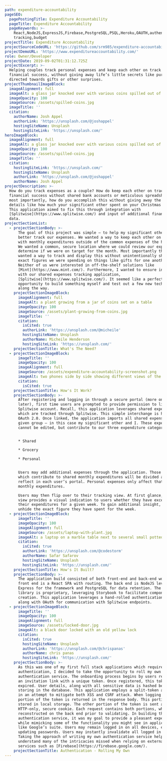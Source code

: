 ```yaml
---
path: expenditure-accountability
pageSEO:
  pagePostingTitle: Expenditure Accountability
  pageTitle: Expenditure Accountability
  pageKeywords: >-
    React,NodeJS,ExpressJS,Firebase,PostgreSQL,PSQL,Heroku,OAUTH,authentication,expenses,expense
    tracking,budget
projectTitle: Expenditure Accountability
projectSourceCodeURL: 'https://github.com/srm985/expenditure-accountability-ui'
projectDemoURL: 'https://www.expenditureaccountability.com/'
role: Owner/Developer
projectDate: 2019-09-02T01:31:12.725Z
projectExcerpt: >-
  Helping couples track personal expenses and keep each other on track to
  financial success, without giving away life’s little secrets like purchases
  directed towards gifts or other surprises.
projectThumbnailImageBlock:
  imageAlignment: full
  imageAlt: a glass jar knocked over with various coins spilled out of it
  imageOpacity: 100
  imageSource: /assets/spilled-coins.jpg
  imageTitle: ''
  citation:
    authorName: Josh Appel
    authorLink: 'https://unsplash.com/@joshappel'
    hostingSiteName: Unsplash
    hostingSiteLink: 'https://unsplash.com/'
heroImageBlock:
  imageAlignment: full
  imageAlt: a glass jar knocked over with various coins spilled out of it
  imageOpacity: 100
  imageSource: /assets/spilled-coins.jpg
  imageTitle: ''
  citation:
    hostingSiteLink: 'https://unsplash.com/'
    hostingSiteName: Unsplash
    authorLink: 'https://unsplash.com/@joshappel'
    authorName: Josh Appel
projectDescription: >-
  How do you track expenses as a couple? How do keep each other on track to
  financial success without shared bank accounts or meticulous spreadsheets? And
  most importantly, how do you accomplish this without giving away the small
  details like how much your significant other spent on your Christmas gift?
  This application aimed to fix this through integration with
  [Splitwise](https://www.splitwise.com/) and input of additional financial
  data.
projectSectionList:
  - projectSectionBody: >-
      The goal of this project was simple – to help my significant other and I
      better track our expenses. We wanted a way to keep each other on track
      with monthly expenditures outside of the common expenses of the household.
      We wanted a common, secure location where we could review our expenses and
      determine if we were on target for the month. Most importantly though, we
      wanted a way to track and display this without unintentionally sharing
      exact figures we were spending on things like gifts for one another.
      Neither of us were interested in off-the-shelf solutions like
      [Mint](https://www.mint.com/). Furthermore, I wanted to ensure integration
      with our shared expenses tracking application,
      [Splitwise](https://www.splitwise.com/). It seemed like a perfect
      opportunity to build something myself and test out a few new technologies
      along the way.
    projectSectionImageBlock:
      imageAlignment: full
      imageAlt: a plant growing from a jar of coins set on a table
      imageOpacity: 100
      imageSource: /assets/plant-growing-from-coins.jpg
      imageTitle: ''
      citation:
        isCited: true
        authorLink: 'https://unsplash.com/@micheile'
        hostingSiteName: Unsplash
        authorName: Micheile Henderson
        hostingSiteLink: 'https://unsplash.com/'
    projectSectionTitle: What's The Need?
  - projectSectionImageBlock:
      imageTitle: ''
      imageOpacity: 100
      imageAlignment: full
      imageSource: /assets/expenditure-accountability-screenshot.png
      imageAlt: two phones side by side showing different views of the application
      citation:
        isCited: true
    projectSectionTitle: How's It Work?
    projectSectionBody: >-
      After registering and logging in through a secure portal (more on this
      later), first time users are prompted to provide permission to link their
      Splitwise account. Recall, this application leverages shared expenses
      which are tracked through Splitwise. This simple interchange is handled by
      OAuth 2.0. Once linked, the application imports all shared expenses for a
      given group – in this case my significant other and I. These expenses
      cannot be edited, but contribute to our three expenditure categories:  


      * Shared

      * Grocery

      * Personal


      Users may add additional expenses through the application. Those expenses
      which contribute to shared monthly expenditures will be divided and
      reflect in each user’s portal. Personal expenses only affect that user’s
      monthly expenditures.  

      Users may then flip over to their tracking view. At first glance, this
      view provides a visual indication to users whether they have exceeded
      their expenditures for a given week. To gain additional insight, users may
      unhide the exact figure they have spent for the week.
  - projectSectionImageBlock:
      imageTitle: ''
      imageOpacity: 100
      imageAlignment: full
      imageSource: /assets/laptop-with-plant.jpg
      imageAlt: a laptop on a marble table next to several small potted plants
      citation:
        isCited: true
        authorLink: 'https://unsplash.com/@codestorm'
        authorName: Safar Safarov
        hostingSiteName: Unsplash
        hostingSiteLink: 'https://unsplash.com/'
    projectSectionTitle: How's It Built?
    projectSectionBody: >-
      The application build consisted of both front-end and back-end work. The
      front end is a React SPA with routing. The back end is NodeJS leveraging
      Express for the framework and PostgreSQL for data retention. The component
      library is proprietary, leveraging Storybook to facilitate component
      creation. This application leverages a hand-rolled authentication service
      along with OAuth for communication with Splitwise endpoints.
  - projectSectionImageBlock:
      imageTitle: ''
      imageOpacity: 100
      imageAlignment: full
      imageSource: /assets/locked-door.jpg
      imageAlt: a black door locked with an old yellow lock
      citation:
        isCited: true
        hostingSiteName: Unsplash
        authorLink: 'https://unsplash.com/@chrispanas'
        authorName: chris panas
        hostingSiteLink: 'https://unsplash.com/'
    projectSectionBody: >-
      As this was one of my first full stack applications which required robust
      authentication, I decided to take the opportunity to roll my own
      authentication service. The onboarding process begins by users receiving
      an invitation link with a unique token. Once registered, this token is
      expired. User details, along with all sensitive data is hashed before
      storing in the database. This application employs a split-token approach
      in an attempt to mitigate both XSS and CSRF attack. When logging in, a
      portion of the token is returned in the response body. This portion is
      stored in local storage. The other portion of the token is sent as an
      HTTP-only, secure cookie. Each request contains both portions, which are
      reconstructed on the back end prior to validating. In building this
      authentication service, it was my goal to provide a pleasant experience,
      while mimicking some of the functionality you might see in applications
      like Google’s suite. Users may remain logged in on all devices, even after
      updating passwords. Users may instantly invalidate all logged in sessions.
      Taking the approach of writing my own authentication service helped me
      understand many of the intricacies missed when relying on external
      services such as [Firebase](https://firebase.google.com/).
    projectSectionTitle: Authentication - Rolling My Own
---
```


